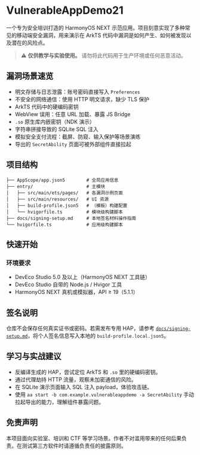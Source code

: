 # VulnerableAppDemo21

一个专为安全培训打造的 HarmonyOS NEXT 示范应用。项目刻意实现了多种常见的移动端安全漏洞，用来演示在 ArkTS 代码中漏洞是如何产生、如何被发现以及潜在的风险点。

> ⚠️ **仅供教学与实验使用。** 请勿将此代码用于生产环境或任何恶意活动。

## 漏洞场景速览

- 明文存储与日志泄露：账号密码直接写入 `Preferences`
- 不安全的网络通信：使用 HTTP 明文请求，缺少 TLS 保护
- ArkTS 代码中的硬编码密钥
- WebView 误用：任意 URL 加载、暴露 JS Bridge
- `.so` 原生库内嵌密钥（NDK 演示）
- 字符串拼接导致的 SQLite SQL 注入
- 模拟安全支付流程：截屏、防窥、输入保护等场景演练
- 导出的 `SecretAbility` 页面可被外部组件直接拉起

## 项目结构

```
├── AppScope/app.json5        # 全局应用信息
├── entry/                    # 主模块
│   ├── src/main/ets/pages/   # 各漏洞示例页面
│   ├── src/main/resources/   # UI 资源
│   ├── build-profile.json5   # （模板）构建配置
│   └── hvigorfile.ts         # 模块级构建脚本
├── docs/signing-setup.md     # 本地签名材料操作指南
└── hvigorfile.ts             # 应用级构建脚本
```

## 快速开始

### 环境要求

- DevEco Studio 5.0 及以上（HarmonyOS NEXT 工具链）
- DevEco Studio 自带的 Node.js / Hvigor 工具
- HarmonyOS NEXT 真机或模拟器，API ≥ 19（5.1.1）

## 签名说明

仓库不会保存任何真实证书或密码。若需发布专用 HAP，请参考 [`docs/signing-setup.md`](docs/signing-setup.md)，将个人签名信息写入本地的 `build-profile.local.json5`。

## 学习与实战建议

- 反编译生成的 HAP，尝试定位 ArkTS 和 `.so` 里的硬编码密钥。
- 通过代理劫持 HTTP 流量，观察未加密通信的风险。
- 在 SQLite 演示页面输入 SQL 注入 payload，体验攻击链。
- 使用 `aa start -b com.example.vulnerableappdemo -a SecretAbility` 手动拉起导出的能力，理解组件暴露问题。

## 免责声明

本项目面向实验室、培训和 CTF 等学习场景。作者不对滥用带来的任何后果负责。在测试第三方软件时请遵循负责任的披露原则。

